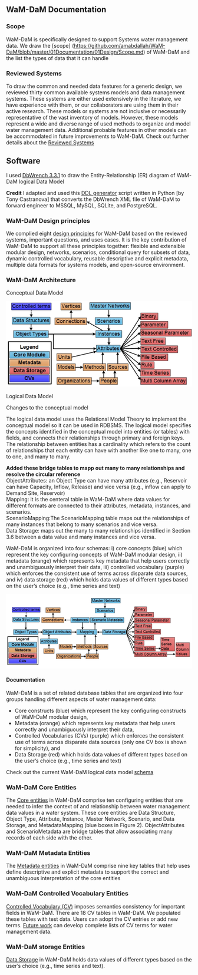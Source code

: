 ## WaM-DaM Documentation

### Scope
WaM-DaM is specifically designed to support Systems water management data. We draw the [scope] (https://github.com/amabdallah/WaM-DaM/blob/master/01Documentation/01Design/Scope.md)
of WaM-DaM and the list the types of data that it can handle 

### Reviewed Systems 
To draw the common and needed data features for a generic design, we reviewed thirty common available systems models and data management systems. These systems are either used extensively in the literature, we have experience with them, or our collaborators are using them in their active research. These models or systems are not inclusive or necessarily representative of the vast inventory of models. However, these models represent a wide and diverse range of used methods to organize and model water management data. Additional probable features in other models can be accommodated in future improvements to WaM-DaM.
Check out further details about the [Reviewed Systems](https://github.com/amabdallah/WaM-DaM/blob/master/01Documentation/01Design/Reviewed_Systems.md)

## Software 
I used <a href="http://www.dbwrench.com" target="_blank">DbWrench 3.3.1</a> to draw the Entity-Relationship (ER) diagram of WaM-DaM logical Data Model

**Credit** 
I adapted and used this <a href="https://github.com/amabdallah/WaM-DaM/tree/master/01Documentation/02DDL" target="_blank">DDL generator</a> script written in Python [by Tony Castranova] that converts the DbWrench XML file of WaM-DaM to forward engineer to MSSQL, MySQL, SQLite, and PostgreSQL.

### WaM-DaM Design principles 
We complied eight <a href="https://github.com/amabdallah/WaM-DaM/blob/master/01Documentation/01Design/Design_principles.md" target="_blank">design principles</a> for WaM-DaM based on the reviewed systems, important questions, and uses cases. It is the key contribution of WaM-DaM to support all these principles together: flexible and extensible modular design, networks, scenarios, conditional query for subsets of data, dynamic controlled vocabulary, reusable descriptive and explicit metadata, multiple data formats for systems models, and open-source environment.


### WaM-DaM Architecture


Conceptual Data Model 


![](https://github.com/amabdallah/WaM-DaM/blob/master/01Documentation/01Design/WaM-DaM_Conceptual.jpg)


Logical Data Model 

Changes to the conceptual model 

The logical data model uses the Relational Model Theory to implement the conceptual model so it can be used in RDBSMS. The logical model specifies the concepts identified in the conceptual model into entities (or tables) with fields, and connects their relationships through primary and foreign keys. The relationship between entities has a cardinality which refers to the count of relationships that each entity can have with another like one to many, one to one, and many to many. 

**Added these bridge tables to mapp out many to many relationships and resolve the circular reference**        
ObjectAttributes: an Object Type can have many attributes (e.g., Reservoir can have Capacity, Inflow, Release) and vice versa (e.g., inflow can apply to Demand Site, Reservoir)   
Mapping: it is the centeral table in WaM-DaM where data values for different formats are connected to their attributes, metadata, instances, and scenarios.    
ScenarioMapping:The ScenarioMapping table maps out the relationships of many instances that belong to many scenarios and vice versa.    
Data Storage: maps out the many to many relationships identified in Section 3.6 between a data value and many instances and vice versa.   


WaM-DaM is organized into four schemas: i) core concepts (blue) which represent the key configuring concepts of WaM-DaM modular design, ii) metadata (orange) which represents key metadata that help users correctly and unambiguously interpret their data, iii) controlled vocabulary (purple) which enforces the consistent use of terms across disparate data sources, and iv) data storage (red) which holds data values of different types based on the user’s choice (e.g., time series and text)

![](https://github.com/amabdallah/WaM-DaM/blob/master/01Documentation/01Design/WaMDaM_Logical.jpg)


#### Documentation  
WaM-DaM is a set of related database tables that are organized into four groups handling different aspects of water management data:  
* Core constructs (blue) which represent the key configuring constructs of WaM-DaM modular design, 
* Metadata (orange) which represents key metadata that help users correctly and unambiguously interpret their data, 
* Controlled Vocabularies (CVs) (purple) which enforces the consistent use of terms across disparate data sources (only one CV box is shown for simplicity), and 
* Data Storage (red) which holds data values of different types based on the user’s choice (e.g., time series and text)   






Check out the current WaM-DaM logical data model <a href="http://amabdallah.github.io/WaM-DaM/diagrams/Full.html" target="_blank">schema</a>

### WaM-DaM Core Entities
The <a href="https://github.com/amabdallah/WaM-DaM/blob/master/01Documentation/01Design/Core.md" target="_blank">Core entities</a> in WaM-DaM comprise ten configuring entities that are needed to infer the context of and relationship between water management data values in a water system. These core entities are Data Structure, Object Type, Attribute, Instance, Master Network, Scenario, and Data Storage, and MetadataMapping (blue boxes in Figure 2). ObjectAttributes and ScenarioMetadata are bridge tables that allow associating many records of each side with the other. 

### WaM-DaM Metadata Entities
The <a href="https://github.com/amabdallah/WaM-DaM/blob/master/01Documentation/01Design/Metadata.md" target="_blank">Metadata entities</a> in WaM-DaM comprise nine key tables that help uses define descriptive and explicit metadata to support the correct and unambiguous interpretation of the core entities

### WaM-DaM Controlled Vocabulary Entities
<a href="https://github.com/amabdallah/WaM-DaM/blob/master/01Documentation/01Design/Controlled_vocabularies.md" target="_blank">Controlled Vocabulary (CV)</a> imposes semantics consistency for important fields in WaM-DaM. There are 18 CV tables in WaM-DaM. We populated these tables with test data. Users can adopt the CV entries or add new terms. 
<a href="https://github.com/amabdallah/WaM-DaM/blob/master/01Documentation/03Limitations_FutureWork/Future_Work.md" target="_blank">Future work</a> can develop complete lists of CV terms for water management data.    

### WaM-DaM storage Entities
<a href="https://github.com/amabdallah/WaM-DaM/blob/master/01Documentation/01Design/Storage.md" target="_blank">Data Storage</a> in WaM-DaM holds data values of different types based on the user’s choice (e.g., time series and text).
